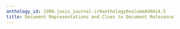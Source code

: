 ```yaml
---
anthology_id: 1998.jasis_journal-ir0anthology0volumeA49A14.5
title: Document Representations and Clues to Document Relevance
---
```

